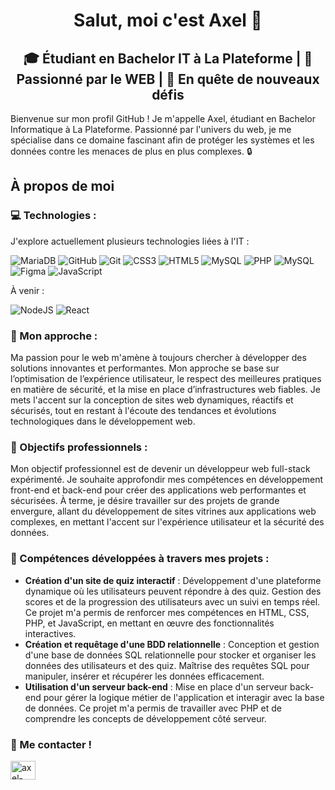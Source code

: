 <h1 align="center">Salut, moi c'est Axel 👋</h1>
<h2 align="center">🎓 Étudiant en Bachelor IT à La Plateforme | 🔐 Passionné par le WEB | 🚀 En quête de nouveaux défis</h2>

<p>Bienvenue sur mon profil GitHub ! Je m'appelle Axel, étudiant en Bachelor Informatique à La Plateforme. Passionné par l'univers du web, je me spécialise dans ce domaine fascinant afin de protéger les systèmes et les données contre les menaces de plus en plus complexes. 🔒</p>

<h2>À propos de moi</h2>

<h3>💻 Technologies :</h3>
<p>J'explore actuellement plusieurs technologies liées à l'IT :</p>

![MariaDB](https://img.shields.io/badge/MariaDB-003545?style=for-the-badge&logo=mariadb&logoColor=white) ![GitHub](https://img.shields.io/badge/github-%23121011.svg?style=for-the-badge&logo=github&logoColor=white) ![Git](https://img.shields.io/badge/git-%23F05033.svg?style=for-the-badge&logo=git&logoColor=white) ![CSS3](https://img.shields.io/badge/css3-%231572B6.svg?style=for-the-badge&logo=css3&logoColor=white) ![HTML5](https://img.shields.io/badge/html5-%23E34F26.svg?style=for-the-badge&logo=html5&logoColor=white) ![MySQL](https://img.shields.io/badge/mysql-4479A1.svg?style=for-the-badge&logo=mysql&logoColor=white) ![PHP](https://img.shields.io/badge/php-%23777BB4.svg?style=for-the-badge&logo=php&logoColor=white) ![MySQL](https://img.shields.io/badge/mysql-4479A1.svg?style=for-the-badge&logo=mysql&logoColor=white) ![Figma](https://img.shields.io/badge/figma-%23F24E1E.svg?style=for-the-badge&logo=figma&logoColor=white) ![JavaScript](https://img.shields.io/badge/javascript-%23323330.svg?style=for-the-badge&logo=javascript&logoColor=%23F7DF1E)

<p>À venir :</p>

![NodeJS](https://img.shields.io/badge/node.js-6DA55F?style=for-the-badge&logo=node.js&logoColor=white) ![React](https://img.shields.io/badge/react-%2320232a.svg?style=for-the-badge&logo=react&logoColor=%2361DAFB)

<h3>🔐 Mon approche :</h3>
<p>Ma passion pour le web m'amène à toujours chercher à développer des solutions innovantes et performantes. Mon approche se base sur l’optimisation de l’expérience utilisateur, le respect des meilleures pratiques en matière de sécurité, et la mise en place d’infrastructures web fiables. Je mets l'accent sur la conception de sites web dynamiques, réactifs et sécurisés, tout en restant à l'écoute des tendances et évolutions technologiques dans le développement web.</p>

<h3>🎯 Objectifs professionnels :</h3>
<p>Mon objectif professionnel est de devenir un développeur web full-stack expérimenté. Je souhaite approfondir mes compétences en développement front-end et back-end pour créer des applications web performantes et sécurisées. À terme, je désire travailler sur des projets de grande envergure, allant du développement de sites vitrines aux applications web complexes, en mettant l'accent sur l'expérience utilisateur et la sécurité des données.</p>

<h3>🔧 Compétences développées à travers mes projets :</h3>
<ul>
  <li><strong>Création d'un site de quiz interactif</strong> : Développement d'une plateforme dynamique où les utilisateurs peuvent répondre à des quiz. Gestion des scores et de la progression des utilisateurs avec un suivi en temps réel. Ce projet m'a permis de renforcer mes compétences en HTML, CSS, PHP, et JavaScript, en mettant en œuvre des fonctionnalités interactives.</li>
  <li><strong>Création et requêtage d'une BDD relationnelle</strong> : Conception et gestion d'une base de données SQL relationnelle pour stocker et organiser les données des utilisateurs et des quiz. Maîtrise des requêtes SQL pour manipuler, insérer et récupérer les données efficacement.</li>
  <li><strong>Utilisation d'un serveur back-end</strong> : Mise en place d'un serveur back-end pour gérer la logique métier de l'application et interagir avec la base de données. Ce projet m'a permis de travailler avec PHP et de comprendre les concepts de développement côté serveur.</li>
</ul>

<h3 align="left">📩 Me contacter !</h3>
<p align="left">
  <a href="https://linkedin.com/in/axel-heureux" target="blank"><img align="center" src="https://raw.githubusercontent.com/rahuldkjain/github-profile-readme-generator/master/src/images/icons/Social/linked-in-alt.svg" alt="axel-heureux" height="30" width="40" /></a>
</p>
